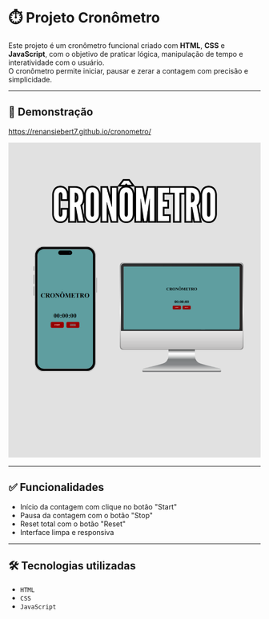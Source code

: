 # ⏱️ Projeto Cronômetro

Este projeto é um cronômetro funcional criado com **HTML**, **CSS** e **JavaScript**, com o objetivo de praticar lógica, manipulação de tempo e interatividade com o usuário.  
O cronômetro permite iniciar, pausar e zerar a contagem com precisão e simplicidade.

---

## 📸 Demonstração

https://renansiebert7.github.io/cronometro/

<img src="https://github.com/renansiebert7/cronometro/blob/master/3.png?raw=true">

---

## ✅ Funcionalidades

- Início da contagem com clique no botão "Start"
- Pausa da contagem com o botão "Stop"
- Reset total com o botão "Reset"
- Interface limpa e responsiva

---

## 🛠️ Tecnologias utilizadas

- `HTML`
- `CSS`
- `JavaScript`
